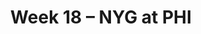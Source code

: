---
layout: game
title: Week 18 – NYG at PHI
season: 2024
game_id: 2024_18_NYG_PHI
away_team: NYG
home_team: PHI
---